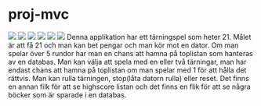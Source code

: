 # proj-mvc
<img src="https://travis-ci.com/Yugaon/proj-mvc.svg?branch=master">
<img src="https://scrutinizer-ci.com/g/Yugaon/proj-mvc/badges/quality-score.png?b=master">
<img src="https://scrutinizer-ci.com/g/Yugaon/proj-mvc/badges/coverage.png?b=master">
<img src="https://scrutinizer-ci.com/g/Yugaon/proj-mvc/badges/build.png?b=master">
<img src="https://scrutinizer-ci.com/g/Yugaon/proj-mvc/badges/code-intelligence.svg?b=master">
<img src="https://thechuggernauts.com/wp-content/uploads/2018/04/2Dice-758x474.jpg">
Denna applikation har ett tärningspel som heter 21. Målet är att få 21 och man kan bet pengar och man kör mot en dator. Om man spelar över 5 rundor har man en chans att hamna på toplistan som hanteras av en databas. Man kan välja att spela med en eller två tärningar, man har endast chans att hamna på toplistan om man spelar med 1 för att hålla det rättvis. Man kan rulla tärningen, stop(låta datorn rulla) eller reset. Det finns en annan filk för att se highscore listan och det finns en flik för att se några böcker som är sparade i en databas.

